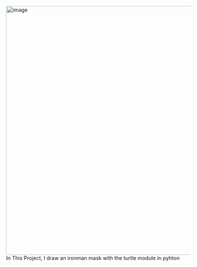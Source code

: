<img width="510" height="680" alt="image" src="https://github.com/user-attachments/assets/3396a568-222a-4002-a42d-67bb42bdc7bb" />
In This Project, I draw an ironman mask with the turtle module in pyhton 
